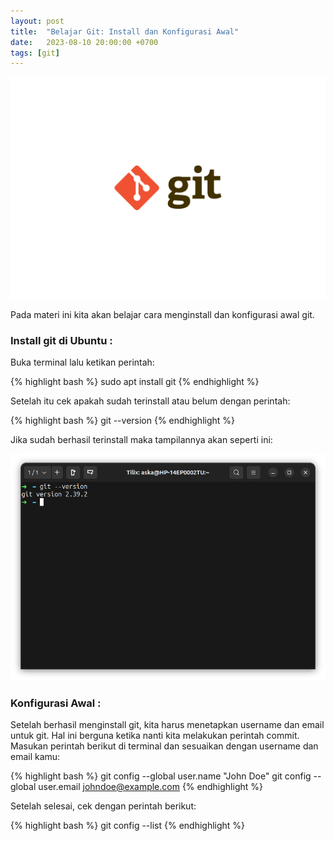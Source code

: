 ```yaml
---
layout: post
title:  "Belajar Git: Install dan Konfigurasi Awal"
date:   2023-08-10 20:00:00 +0700
tags: [git]
---
```


<img src="/assets/images/git.png" />

Pada materi ini kita akan belajar cara menginstall dan konfigurasi awal git.

### Install git di Ubuntu :

Buka terminal lalu ketikan perintah:

{% highlight bash %}
sudo apt install git
{% endhighlight %}

Setelah itu cek apakah sudah terinstall atau belum dengan perintah:

{% highlight bash %}
git --version
{% endhighlight %}

Jika sudah berhasil terinstall maka tampilannya akan seperti ini:

<img src="/assets/images/git-version.png" />

### Konfigurasi Awal :

Setelah berhasil menginstall git, kita harus menetapkan username dan email untuk git. Hal ini berguna ketika nanti kita melakukan perintah commit.
Masukan perintah berikut di terminal dan sesuaikan dengan username dan email kamu:

{% highlight bash %}
git config --global user.name "John Doe"
git config --global user.email johndoe@example.com
{% endhighlight %}

Setelah selesai, cek dengan perintah berikut:

{% highlight bash %}
git config --list
{% endhighlight %}